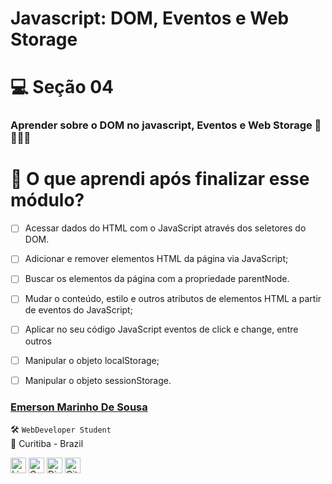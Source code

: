 # Javascript: DOM, Eventos e Web Storage

# 💻 Seção 04

### Aprender sobre o DOM no javascript, Eventos e Web Storage 🎉 🚀🚀🚀

# 🤔 O que aprendi após finalizar esse módulo?

- [ ] Acessar dados do HTML com o JavaScript através dos seletores do DOM.

- [ ] Adicionar e remover elementos HTML da página via JavaScript;

- [ ] Buscar os elementos da página com a propriedade parentNode.

- [ ] Mudar o conteúdo, estilo e outros atributos de elementos HTML a partir de eventos do JavaScript;

- [ ] Aplicar no seu código JavaScript eventos de click e change, entre outros

- [ ] Manipular o objeto localStorage;

- [ ] Manipular o objeto sessionStorage.

### [**Emerson Marinho De Sousa**](https://github.com/EmersonMarinho)

🛠 `WebDeveloper Student` <br>
📍 Curitiba - Brazil

<a href="https://www.linkedin.com/in/emerson-marinho-a2166b163/" target="_blank"><img src="https://media.licdn.com/dms/image/C4E03AQEcQPff_IT9TA/profile-displayphoto-shrink_200_200/0/1567784195753?e=1683158400&v=beta&t=sbEKerqdfeTR7_rBzsuRzN2avjD-pzRsaO-NbK0giEc" alt="LinkedIn Badge" height="25"></a>&nbsp;<a href="mailto:Emerson_marinhoaz@hotmail.com" target="_blank"><img src="https://img.shields.io/badge/Gmail-D14836?style=flat&logo=gmail&logoColor=white" alt="Gmail Badge" height="25"></a>&nbsp;<a href="#"><img src="https://img.shields.io/badge/Discord-%237289DA.svg?logo=discord&logoColor=white" title="EmersonM#0001" alt="Discord Badge" height="25"></a>&nbsp;<a href="https://www.github.com/EmersonMarinho" target="_blank"><img src="https://img.shields.io/badge/GitHub-100000?style=flat&logo=github&logoColor=white" alt="GitHub Badge" height="25"></a>&nbsp;

<br clear="left"/>